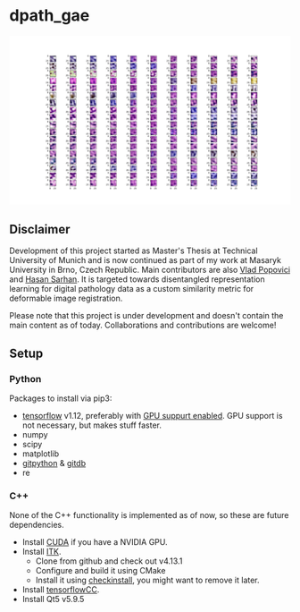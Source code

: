 # dpath_gae

![Latent Space Traversals](data/images/latent_traversals_-5_to_5.png)

## Disclaimer
Development of this project started as Master's Thesis at Technical University of Munich and is now continued as part of my work at Masaryk University in Brno, Czech Republic.
Main contributors are also [Vlad Popovici](https://www.muni.cz/en/people/118944-vlad-popovici) and [Hasan Sarhan](http://campar.in.tum.de/Main/HasanSarhan).
It is targeted towards disentangled representation learning for digital pathology data as a custom similarity metric for deformable image registration.

Please note that this project is under development and doesn't contain the main content as of today.
Collaborations and contributions are welcome!
## Setup
### Python

Packages to install via pip3:
*  [tensorflow](https://www.tensorflow.org/install/pip) v1.12, preferably with [GPU suppurt enabled](https://www.tensorflow.org/install/gpu). GPU support is not necessary, but makes stuff faster.
*   numpy
*   scipy
*   matplotlib
*   [gitpython](https://gitpython.readthedocs.io/en/stable/intro.html#installing-gitpython) & [gitdb](https://pypi.org/project/gitdb/)
*   re

### C++

None of the C++ functionality is implemented as of now, so these are future dependencies.

*  Install [CUDA](https://developer.nvidia.com/cuda-zone) if you have a NVIDIA GPU.
*  Install [ITK](https://github.com/InsightSoftwareConsortium/ITK).
    *  Clone from github and check out v4.13.1
    *  Configure and build it using CMake
    *  Install it using [checkinstall](https://debian-administration.org/article/147/Installing_packages_from_source_code_with_checkinstall), you might want to remove it later.
*  Install [tensorflowCC](https://github.com/FloopCZ/tensorflow_cc).
*  Install Qt5 v5.9.5

